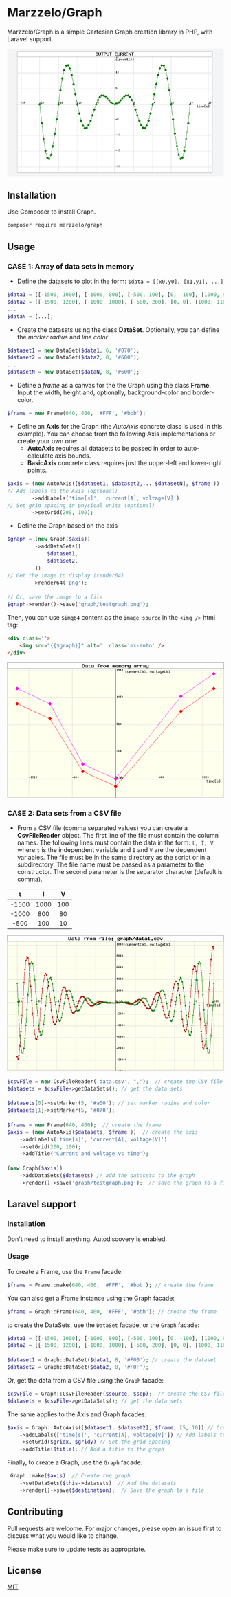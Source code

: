 # Marzzelo/Graph

Marzzelo/Graph is a simple Cartesian Graph creation library in PHP, with Laravel support.

![Single dataset plot](./screenshot1.png "graph") 

## Installation

Use Composer to install Graph.

```bash
composer require marzzelo/graph
```

## Usage

### CASE 1: Array of data sets in memory

- Define the datasets to plot in the form: `$data = [[x0,y0], [x1,y1], ...]`
```php
$data1 = [[-1500, 1000], [-1000, 800], [-500, 100], [0, -100], [1000, 900], [1500, 1200]];
$data2 = [[-1500, 1200], [-1000, 1000], [-500, 200], [0, 0], [1000, 1100], [1500, 1400]];
...
$dataN = [...];
```
- Create the datasets using the class **DataSet**. Optionally, you can define the _marker radius_ and _line color_.
```php
$dataset1 = new DataSet($data1, 6, '#070');
$dataset2 = new DataSet($data2, 8, '#600');
...
$datasetN = new DataSet($dataN, 8, '#600');
```

- Define a _frame_ as a canvas for the the Graph using the class **Frame**. Input the
width, height and, optionally, background-color and border-color. 
```php
$frame = new Frame(640, 400, '#FFF', '#bbb');
```

 - Define an **Axis** for the Graph (the _AutoAxis_ concrete class is used in this example). 
   You can choose from the following Axis implementations or create your own one: 
   - **AutoAxis** requires all datasets to be passed in order to auto-calculate axis bounds.
   - **BasicAxis** concrete class requires just the upper-left and lower-right points.
```php
$axis = (new AutoAxis([$dataset1, $dataset2,... $datasetN], $frame ))
// Add labels to the Axis (optional)
        ->addLabels('time[s]', 'current[A], voltage[V]')
// Set grid spacing in physical units (optional)			
        ->setGrid(200, 100);
```

- Define the Graph based on the axis
```php		        
$graph = (new Graph($axis))
         ->addDataSets([
             $dataset1,
             $dataset2,
         ])    
// Get the image to display (render64)
        ->render64('png');
        
// Or, save the image to a file
$graph->render()->save('graph/testgraph.png');
```

Then, you can use `$img64` content as the `image source` in the `<img />` html tag:
```html
<div class=''>
    <img src="{{$graph}}" alt='' class='mx-auto' />
</div>
```

![from memory array](tests/graph_array.png "graph from memory array")

### CASE 2: Data sets from a CSV file

- From a CSV file (comma separated values) you can create a **CsvFileReader** object. 
  The first line of the file must contain the column names. 
  The following lines must contain the data in the form: `t, I, V` where `t` is the 
  independent variable and `I` and `V` are the dependent variables. 
  The file must be in the same directory as the script or in a subdirectory. 
  The file name must be passed as a parameter to the constructor. 
  The second parameter is the separator character (default is comma).

|   t   |  I   |  V  | 
|:-----:|:----:|:---:|
| -1500 | 1000 | 100 | 
| -1000 | 800  | 80  | 
| -500  | 100  | 10  | 

![from CSV file](tests/graph_csv.png "graph from CSV file")

```php
$csvFile = new CsvFileReader('data.csv', ",");  // create the CSV file reader
$datasets = $csvFile->getDataSets(); // get the data sets

$datasets[0]->setMarker(5, '#a00'); // set marker radius and color
$datasets[1]->setMarker(5, '#070');

$frame = new Frame(640, 400);  // create the frame
$axis = (new AutoAxis($datasets, $frame ))  // create the axis
    ->addLabels('time[s]', 'current[A], voltage[V]')
    ->setGrid(200, 100);
    ->addTitle('Current and voltage vs time');
    
(new Graph($axis))  
	->addDataSets($datasets) // add the datasets to the graph
	->render()->save('graph/testgraph.png');  // save the graph to a file
```

## Laravel support

### Installation
Don't need to install anything. Autodiscovery is enabled.

### Usage

To create a Frame, use the `Frame` facade:
```php
$frame = Frame::make(640, 400, '#FFF', '#bbb'); // create the frame
```

You can also get a Frame instance using the Graph facade:
```php
$frame = Graph::Frame(640, 400, '#FFF', '#bbb'); // create the frame
```

to create the DataSets, use the `DataSet` facade, or the `Graph` facade:
```php
$data1 = [[-1500, 1000], [-1000, 800], [-500, 100], [0, -100], [1000, 900], [1500, 1200]];
$data2 = [[-1500, 1200], [-1000, 1000], [-500, 200], [0, 0], [1000, 1100], [1500, 1400]];

$dataset1 = Graph::DataSet($data1, 8, '#F00'); // create the dataset
$dataset2 = Graph::DataSet($data2, 8, '#F0F');
```

Or, get the data from a CSV file using the `Graph` facade:
```php
$csvFile = Graph::CsvFileReader($source, $sep);  // create the CSV file reader
$datasets = $csvFile->getDataSets(); // get the data sets
```

The same applies to the Axis and Graph facades:
```php
$axis = Graph::AutoAxis([$dataset1, $dataset2], $frame, [5, 10]) // Create the axis and set the grid spacing
	->addLabels(['time[s]', 'current[A], voltage[V]']) // Add labels to the axis
	->setGrid($gridx, $gridy) // Set the grid spacing
	->addTitle($title); // Add a title to the graph
```

Finally, to create a Graph, use the `Graph` facade:
```php
 Graph::make($axis)  // Create the graph
    ->setDataSets($this->datasets)  // Add the datasets
    ->render()->save($destination);  // Save the graph to a file
```


## Contributing

Pull requests are welcome. For major changes, please open an issue first to discuss what you would like to change.

Please make sure to update tests as appropriate.

## License

[MIT](./LICENSE.md)